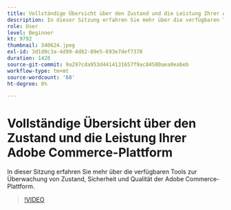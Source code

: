 ```yaml
---
title: Vollständige Übersicht über den Zustand und die Leistung Ihrer Adobe Commerce-Plattform
description: In dieser Sitzung erfahren Sie mehr über die verfügbaren Tools zur Überwachung von Zustand, Sicherheit und Qualität der Adobe Commerce-Plattform.
role: User
level: Beginner
kt: 9792
thumbnail: 340624.jpeg
exl-id: 3d1d0c3a-4d99-4d82-89e5-693e7def7378
duration: 1428
source-git-commit: 9a297cda953d4414131657f9ac84580aea0eabeb
workflow-type: tm+mt
source-wordcount: '68'
ht-degree: 0%

---
```


# Vollständige Übersicht über den Zustand und die Leistung Ihrer Adobe Commerce-Plattform

In dieser Sitzung erfahren Sie mehr über die verfügbaren Tools zur Überwachung von Zustand, Sicherheit und Qualität der Adobe Commerce-Plattform.

>[!VIDEO](https://video.tv.adobe.com/v/340624/?quality=12&learn=on)

